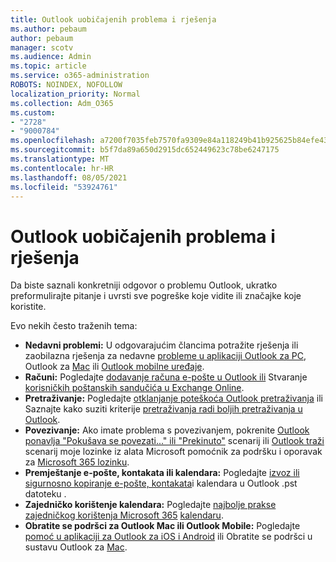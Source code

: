 ```yaml
---
title: Outlook uobičajenih problema i rješenja
ms.author: pebaum
author: pebaum
manager: scotv
ms.audience: Admin
ms.topic: article
ms.service: o365-administration
ROBOTS: NOINDEX, NOFOLLOW
localization_priority: Normal
ms.collection: Adm_O365
ms.custom:
- "2728"
- "9000784"
ms.openlocfilehash: a7200f7035feb7570fa9309e84a118249b41b925625b84efe43e7c5f480daeca
ms.sourcegitcommit: b5f7da89a650d2915dc652449623c78be6247175
ms.translationtype: MT
ms.contentlocale: hr-HR
ms.lasthandoff: 08/05/2021
ms.locfileid: "53924761"
---
```

# <a name="outlook-common-issues-and-resolutions"></a>Outlook uobičajenih problema i rješenja

Da biste saznali konkretniji odgovor o problemu Outlook, ukratko preformulirajte pitanje i uvrsti sve pogreške koje vidite ili značajke koje koristite.

Evo nekih često traženih tema:

- **Nedavni problemi:**  U odgovarajućim člancima potražite rješenja ili zaobilazna rješenja za nedavne [probleme u aplikaciji Outlook za PC](https://support.office.com/article/ecf61305-f84f-4e13-bb73-95a214ac1230), Outlook za [Mac](https://support.office.com/article/54afa5e3-db38-422a-9d94-3b55330ded8e) ili [Outlook mobilne uređaje](https://support.office.com/article/a264ef01-9c88-48fb-9285-7017e4f31f02).
- **Računi:**  Pogledajte [dodavanje računa e-pošte u Outlook ili](https://support.office.com/article/6e27792a-9267-4aa4-8bb6-c84ef146101b) Stvaranje [korisničkih poštanskih sandučića u Exchange Online](https://docs.microsoft.com/Exchange/recipients-in-exchange-online/create-user-mailboxes).
- **Pretraživanje:**  Pogledajte [otklanjanje poteškoća Outlook pretraživanja](https://support.office.com/article/2556b11f-f4d8-46be-b0a7-de33a3f4f066) ili Saznajte kako suziti kriterije [pretraživanja radi boljih pretraživanja u Outlook](https://support.office.com/article/D824D1E9-A255-4C8A-8553-276FB895A8DA).
- **Povezivanje:**  Ako imate problema s povezivanjem, pokrenite [Outlook ponavlja "Pokušava se povezati..." ili "Prekinuto"](https://aka.ms/SaRA-OutlookDisconnect) scenarij ili [Outlook traži](https://aka.ms/SaRA-OutlookPwdPrompt) scenarij moje lozinke iz alata Microsoft pomoćnik za podršku i oporavak za [Microsoft 365 lozinku](https://diagnostics.outlook.com/#/).
- **Premještanje e-pošte, kontakata ili kalendara:**  Pogledajte [izvoz ili sigurnosno kopiranje e-pošte, kontakata](https://support.office.com/article/14252b52-3075-4e9b-be4e-ff9ef1068f91)i kalendara u Outlook .pst datoteku .
- **Zajedničko korištenje kalendara:**  Pogledajte [najbolje prakse zajedničkog korištenja Microsoft 365](https://support.office.com/article/b576ecc3-0945-4d75-85f1-5efafb8a37b4) [kalendaru](https://support.office.com/article/D93F72D3-2361-4E0D-8D6A-5C4939C17F39).
- **Obratite se podršci za Outlook Mac ili Outlook Mobile:**  Pogledajte [pomoć u aplikaciji za Outlook za iOS i Android](https://support.office.com/article/218a22d1-9fa5-4889-b689-de1c63493243) ili Obratite se podršci u sustavu Outlook za [Mac](https://support.office.com/article/d0410177-8e65-4487-93f7-206a3a3d71a8).
